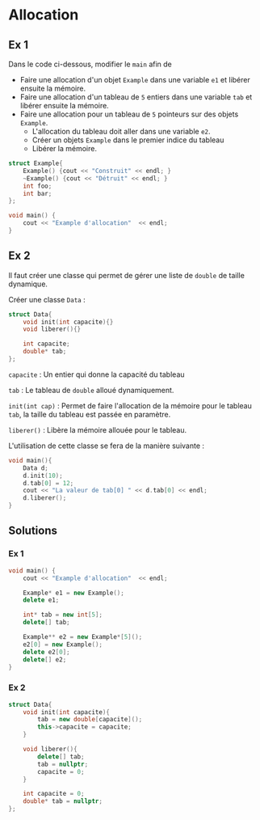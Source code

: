 # Allocation

## Ex 1

Dans le code ci-dessous, modifier le `main` afin de
- Faire une allocation d'un objet `Example` dans une variable `e1` et libérer ensuite la mémoire.
- Faire une allocation d'un tableau de `5` entiers dans une variable `tab` et libérer ensuite la mémoire.
- Faire une allocation pour un tableau de `5` pointeurs sur des objets `Example`.
  - L'allocation du tableau doit aller dans une variable `e2`.
  - Créer un objets `Example` dans le premier indice du tableau
  - Libérer la mémoire.

```CPP
struct Example{
    Example() {cout << "Construit" << endl; }
    ~Example() {cout << "Détruit" << endl; }
    int foo;
    int bar;
};

void main() {
    cout << "Example d'allocation"  << endl;
}
```

## Ex 2
Il faut créer une classe qui permet de gérer une liste de `double` de taille dynamique.

Créer une classe `Data` :

```CPP
struct Data{
    void init(int capacite){}
    void liberer(){}

    int capacite;
    double* tab;
};
```

`capacite`
: Un entier qui donne la capacité du tableau

`tab`
: Le tableau de `double` alloué dynamiquement.

`init(int cap)`
: Permet de faire l'allocation de la mémoire pour le tableau `tab`, la taille du tableau est passée en paramètre.

`liberer()`
: Libère la mémoire allouée pour le tableau.

L'utilisation de cette classe se fera de la manière suivante :

```CPP
void main(){
    Data d;
    d.init(10);
    d.tab[0] = 12;
    cout << "La valeur de tab[0] " << d.tab[0] << endl;
    d.liberer();
}
```


## Solutions

### Ex 1
```CPP
void main() {
    cout << "Example d'allocation"  << endl;

    Example* e1 = new Example();
    delete e1; 

    int* tab = new int[5];
    delete[] tab; 

    Example** e2 = new Example*[5]();
    e2[0] = new Example();
    delete e2[0];
    delete[] e2;
}
```

### Ex 2
```CPP
struct Data{
    void init(int capacite){
        tab = new double[capacite]();
        this->capacite = capacite;
    }

    void liberer(){
        delete[] tab;
        tab = nullptr;
        capacite = 0;
    }

    int capacite = 0;
    double* tab = nullptr;
};
```

